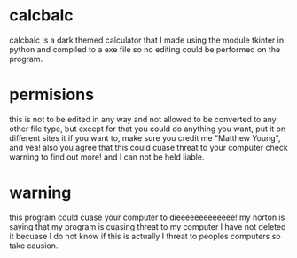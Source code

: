 # calcbalc
calcbalc is a dark themed calculator that I made using the module tkinter in python and compiled to a exe file so no editing could be performed on the program.

# permisions
this is not to be edited in any way and not allowed to be converted to any other file type, but except for that you could do anything you want, put it on different sites it if you want to, make sure you credit me "Matthew Young", and yea! also you agree that this could cuase
threat to your computer check warning to find out more! and I can not be held liable.

# warning
this program could cuase your computer to dieeeeeeeeeeeee! my norton is saying that my program is cuasing
threat to my computer I have not deleted it becuase I do not know if this is actually I threat to peoples
computers so take causion.
